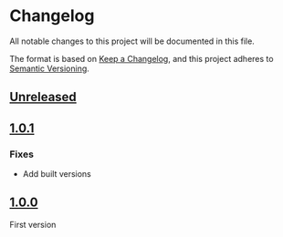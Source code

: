 # Changelog
All notable changes to this project will be documented in this file.

The format is based on [Keep a Changelog](https://keepachangelog.com/en/1.0.0/),
and this project adheres to [Semantic Versioning](https://semver.org/spec/v2.0.0.html).

## [Unreleased]

## [1.0.1]

### Fixes

- Add built versions

## [1.0.0]

First version

[Unreleased]: https://github.com/MacFJA/rollup-plugin-prompt-replace/compare/1.0.1...HEAD
[1.0.1]: https://github.com/MacFJA/rollup-plugin-prompt-replace/releases/tag/1.0.1
[1.0.0]: https://github.com/MacFJA/rollup-plugin-prompt-replace/releases/tag/1.0.0

